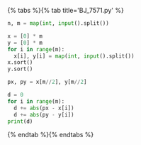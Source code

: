 {% tabs %}{% tab title='BJ_7571.py' %}

```py
n, m = map(int, input().split())

x = [0] * m
y = [0] * m
for i in range(m):
  x[i], y[i] = map(int, input().split())
x.sort()
y.sort()

px, py = x[m//2], y[m//2]

d = 0
for i in range(m):
  d += abs(px - x[i])
  d += abs(py - y[i])
print(d)
```

{% endtab %}{% endtabs %}
